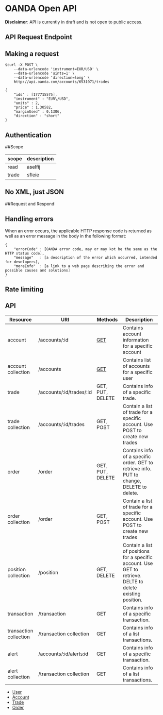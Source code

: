 OANDA Open API
==============

**Disclaimer**: API is currently in draft and is not open to public access.

API Request Endpoint
--------------------

Making a request
----------------

```shell
$curl -X POST \
    --data-urlencode 'instrument=EUR/USD' \
    --data-urlencode 'uints=1' \
    --data-urlencode 'direction=long' \
    http://api.oanda.com/accounts/6531071/trades

{
    "ids" : [177715575],
    "instrument" : "EUR\/USD",
    "units" : 2,
    "price" : 1.30582,
    "marginUsed" : 0.1306,
    "direction" : "short"
}
```


Authentication
--------------

##Scope

| scope | description |
| ----- | ----------- |
| read  | aselfij |
| trade | sfleie  |

No XML, just JSON
----------------

##Request and Respond

Handling errors
----------------

When an error occurs, the applicable HTTP response code is returned as well as an error message in the body in the following format:

```shell
{
    "errorCode" : [OANDA error code, may or may kot be the same as the HTTP status code],
    "message"   : [a description of the error which occurred, intended for developers],
    "moreInfo"  : [a link to a web page describing the error and possible causes and solutions]
}
```

Rate limiting
-------------

API
---

| Resource | URI | Methods | Description |
| -------- | -------- | ------- | ----------- |
| account | /accounts/:id  | [GET](https://github.com/oanda/apidocs/blob/master/sections/accounts.md)    | Contains account information for a specific account |
| account collection | /accounts | [GET](apidocs/blob/master/sections/accounts.md) | Contains list of accounts for a specific user |
| trade | /accounts/:id/trades/:id | GET, PUT, DELETE | Contains info of a specific trade. |
| trade collection | /accounts/:id/trades | GET, POST | Contain a list of trade for a specific account. Use POST to create new trades |
| order | /order | GET, PUT, DELETE | Contains info of a specific order. GET to retrieve info. PUT to change, DELETE to delete.|
| order collection | /order | GET, POST | Contain a list of trade for a specific account. Use POST to create new trades |
| position collection | /position | GET, DELETE | Contain a list of positions for a specific account. Use GET to retrieve. DELTE to delete existing position. |
| transaction | /transaction | GET | Contains info of a specific transaction. |
| transaction collection | /transaction collection | GET | Contains info of a list transactions. |
| alert | /accounts/:id/alerts:id | GET | Contains info of a specific transaction. |
| alert collection | /transaction collection | GET | Contains info of a list transactions. |


* [User](https://github.com/oanda/openapi/blob/master/sections/users.md)
* [Account](https://github.com/oanda/openapi/blob/master/sections/Accounts.md)
* [Trade](https://github.com/oanda/openapi/blob/master/sections/Trade.md)
* [Order](https://github.com/oanda/openapi/blob/master/sections/Order.md)

